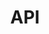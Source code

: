 ---
layout: home
title: API
excerpt: Automatically generated API pages
tagline: |
  The WoTLK Modding Framework
heading: TSWoW Wiki
icon:
  type: fa
  name: fa-paper-plane
color: green
navigation:
  - /api/livescripts/index
  - /api/addon/index
---